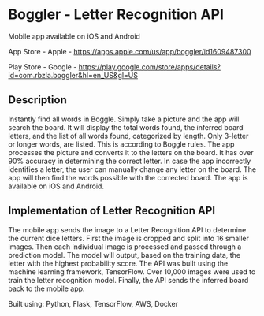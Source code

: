 # Boggler - Letter Recognition API

Mobile app available on iOS and Android

App Store - Apple - https://apps.apple.com/us/app/boggler/id1609487300

Play Store - Google - https://play.google.com/store/apps/details?id=com.rbzla.boggler&hl=en_US&gl=US

## Description

Instantly find all words in Boggle. Simply take a picture and the app will search the board. It will display the total words found, the inferred board letters, and the list of all words found, categorized by length. Only 3-letter or longer words, are listed. This is according to Boggle rules. The app processes the picture and converts it to the letters on the board. It has over 90% accuracy in determining the correct letter. In case the app incorrectly identifies a letter, the user can manually change any letter on the board. The app will then find the words possible with the corrected board. The app is available on iOS and Android.

## Implementation of Letter Recognition API

The mobile app sends the image to a Letter Recognition API to determine the current dice letters. First the image is cropped and split into 16 smaller images. Then each individual image is processed and passed through a prediction model. The model will output, based on the training data, the letter with the highest probability score. The API was built using the machine learning framework, TensorFlow. Over 10,000 images were used to train the letter recognition model. Finally, the API sends the inferred board back to the mobile app.

Built using: Python, Flask, TensorFlow, AWS, Docker
